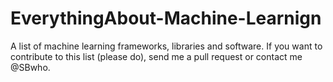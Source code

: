 # EverythingAbout-Machine-Learnign
A list of machine learning frameworks, libraries and software.  If you want to contribute to this list (please do), send me a pull request or contact me @SBwho. 
